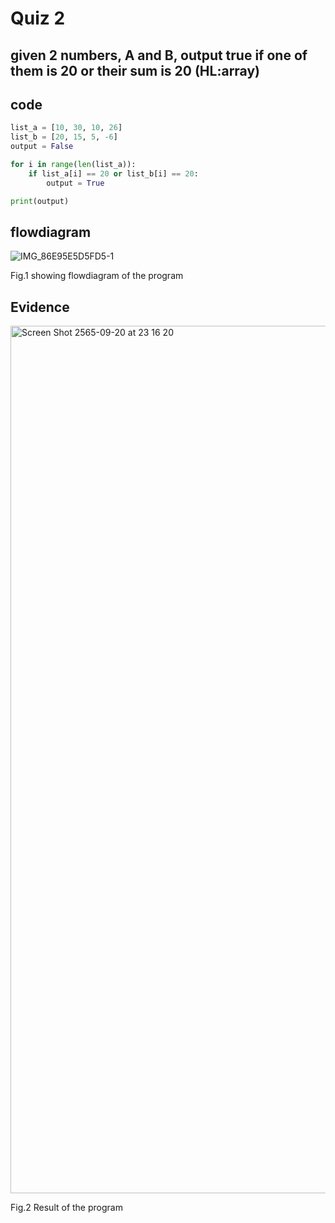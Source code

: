 # Quiz 2

## given 2 numbers, A and B, output true if one of them is 20 or their sum is 20 (HL:array)


## code
```py
list_a = [10, 30, 10, 26]
list_b = [20, 15, 5, -6]
output = False

for i in range(len(list_a)):
    if list_a[i] == 20 or list_b[i] == 20:
        output = True

print(output)
```   
## flowdiagram

![IMG_86E95E5D5FD5-1](https://user-images.githubusercontent.com/111941936/191281240-e3cb6b23-c4f4-49d2-aab1-0bc89f9e2a68.jpeg)

Fig.1 showing flowdiagram of the program

## Evidence

<img width="1388" alt="Screen Shot 2565-09-20 at 23 16 20" src="https://user-images.githubusercontent.com/111941936/191282194-94bc4435-8ece-45a3-994d-ae1abf79e75c.png">

Fig.2 Result of the program
